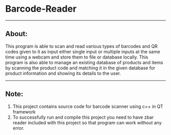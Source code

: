 # Barcode-Reader

***

## About:
This program is able to scan and read various types of barcodes and QR codes given to it as input either single input or multiple inputs at the same time using a webcam and store them to file or database locally. This program is also able to manage an existing database of products and items by scanning the product code and matching it in the given database for product information and showing its details to the user.

***

## Note:
1. This project contains source code for barcode scanner using c++ in QT framework
2. To successfully run and compile this project you need to have zbar reader included with this project so that program can work without any error.
